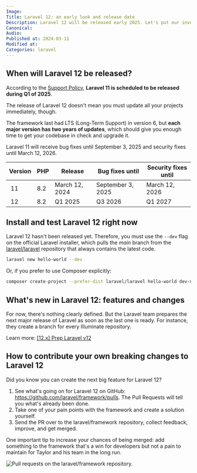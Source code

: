```yaml
---
Image:
Title: Laravel 12: an early look and release date
Description: Laravel 12 will be released early 2025. Let's put our investigator hat and see what we can find out about this new major version.
Canonical: 
Audio:
Published at: 2024-03-11
Modified at:
Categories: laravel
---
```


## When will Laravel 12 be released?

According to the [Support Policy](https://laravel.com/docs/11.x/releases#support-policy), **Laravel 11 is scheduled to be released during Q1 of 2025**.

The release of Laravel 12 doesn't mean you must update all your projects immediately, though.

The framework last had LTS (Long-Term Support) in version 6, but **each major version has two years of updates**, which should give you enough time to get your codebase in check and upgrade it.

Laravel 11 will receive bug fixes until September 3, 2025 and security fixes until March 12, 2026.

| Version | PHP | Release | Bug fixes until | Security fixes until |
| ------- | --- | ------- | --------------- | -------------------- |
| 11 | 8.2 | March 12, 2024 | September 3, 2025 | March 12, 2026 |
| 12 | 8.2 | Q1 2025 | Q3 2026 | Q1 2027 |

## Install and test Laravel 12 right now

Laravel 12 hasn't been released yet. Therefore, you must use the `--dev` flag on the official Laravel installer, which pulls the *main* branch from the [laravel/laravel](https://github.com/laravel/laravel) repository that always contains the latest code.

```bash
laravel new hello-world --dev
```

Or, if you prefer to use Composer explicitly:

```bash
composer create-project --prefer-dist laravel/laravel hello-world dev-master
```

## What's new in Laravel 12: features and changes

For now, there's nothing clearly defined. But the Laravel team prepares the next major release of Laravel as soon as the last one is ready. For instance, they create a branch for every Illuminate repository.

Learn more: [[12.x] Prep Laravel v12](https://github.com/laravel/framework/pull/50406/files)

## How to contribute your own breaking changes to Laravel 12

Did you know you can create the next big feature for Laravel 12?

1. See what's going on for Laravel 12 on GitHub: https://github.com/laravel/framework/pulls. The Pull Requests will tell you what's already been done.
2. Take one of your pain points with the framework and create a solution yourself.
3. Send the PR over to the laravel/framework repository, collect feedback, improve, and get merged.

One important tip to increase your chances of being merged: add something to the framework that's a win for developers but not a pain to maintain for Taylor and his team in the long run.

![Pull requests on the laravel/framework repository.](https://life-long-bunny.fra1.digitaloceanspaces.com/media-library/production/128/conversions/Screenshot_2023-01-05_at_18.03.30_qx8sjy-medium.jpg)
